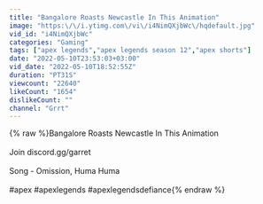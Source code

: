 ```yaml
---
title: "Bangalore Roasts Newcastle In This Animation"
image: "https:\/\/i.ytimg.com\/vi\/i4NimQXjbWc\/hqdefault.jpg"
vid_id: "i4NimQXjbWc"
categories: "Gaming"
tags: ["apex legends","apex legends season 12","apex shorts"]
date: "2022-05-10T23:53:03+03:00"
vid_date: "2022-05-10T18:52:55Z"
duration: "PT31S"
viewcount: "22640"
likeCount: "1654"
dislikeCount: ""
channel: "Grrt"
---
```

{% raw %}Bangalore Roasts Newcastle In This Animation<br /><br />Join discord.gg/garret<br /><br />Song - Omission, Huma Huma<br /><br />#apex #apexlegends #apexlegendsdefiance{% endraw %}
